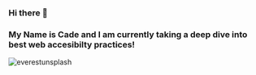 ### Hi there 👋
### My Name is Cade and I am currently taking a deep dive into best web accesibilty practices!

![everestunsplash](https://github.com/M8MBA/M8MBA/assets/97080366/6d36d3c5-c2c9-4181-be5f-9984ceea288d)

<!--
**M8MBA/M8MBA** is a ✨ _special_ ✨ repository because its `README.md` (this file) appears on your GitHub profile.

Here are some ideas to get you started:

- 🔭 I’m currently working on ...
- 🌱 I’m currently learning ...
- 👯 I’m looking to collaborate on ...
- 🤔 I’m looking for help with ...
- 💬 Ask me about ...
- 📫 How to reach me: ...
- 😄 Pronouns: ...
- ⚡ Fun fact: ...
-->
